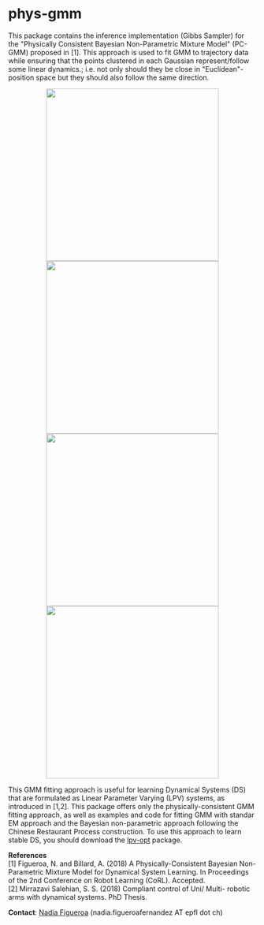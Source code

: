 # phys-gmm
This package contains the inference implementation (Gibbs Sampler) for the "Physically Consistent Bayesian Non-Parametric Mixture Model" (PC-GMM) proposed in [1]. This approach is used to fit GMM to trajectory data while ensuring that the points clustered in each Gaussian represent/follow some linear dynamics.; i.e. not only should they be close in "Euclidean"-position space but they should also follow the same direction.  




<p align="center">
  <img src="https://github.com/nbfigueroa/phys-gmm/blob/master/figs/sine-data.png" width="350">
<img src="https://github.com/nbfigueroa/phys-gmm/blob/master/figs/sine-pcgmm.png" width="350"><img src="https://github.com/nbfigueroa/phys-gmm/blob/master/figs/sine-emgmm.png" width="350"><img src="https://github.com/nbfigueroa/phys-gmm/blob/master/figs/sine-crpgmm.png" width="350">
</>


This GMM fitting approach is useful for learning Dynamical Systems (DS) that are formulated as Linear Parameter Varying (LPV) systems, as introduced in [1,2]. This package offers only the physically-consistent GMM fitting approach, as well as examples and code for fitting GMM with standar EM approach and the Bayesian non-parametric approach following the Chinese Restaurant Process construction. To use this approach to learn stable DS, you should download the [lpv-opt](https://github.com/nbfigueroa/lpv-opt.git)  package.   




**References**    
[1] Figueroa, N. and Billard, A. (2018) A Physically-Consistent Bayesian Non-Parametric Mixture Model for Dynamical System Learning. In Proceedings of the 2nd Conference on Robot Learning (CoRL). Accepted.  
[2] Mirrazavi Salehian, S. S. (2018) Compliant control of Uni/ Multi- robotic arms with dynamical systems. PhD Thesis.  

**Contact**: [Nadia Figueroa](http://lasa.epfl.ch/people/member.php?SCIPER=238387) (nadia.figueroafernandez AT epfl dot ch)
